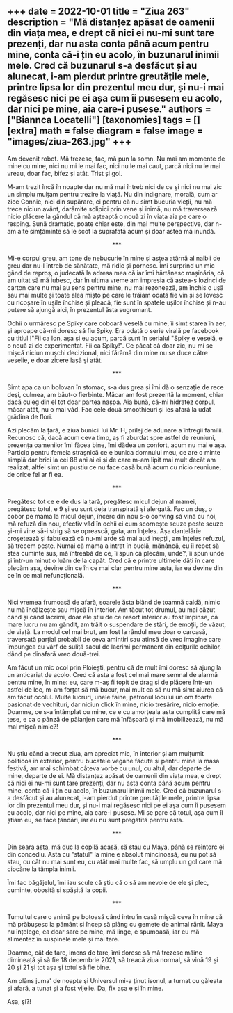 
+++
date = 2022-10-01
title = "Ziua 263"
description = "Mă distanțez apăsat de oamenii din viața mea, e drept că nici ei nu-mi sunt tare prezenți, dar nu asta conta până acum pentru mine, conta că-i țin eu acolo, în buzunarul inimii mele. Cred că buzunarul s-a desfăcut și au alunecat, i-am pierdut printre greutățile mele, printre lipsa lor din prezentul meu dur, și nu-i mai regăsesc nici pe ei așa cum îi pusesem eu acolo, dar nici pe mine, aia care-i pusese."
authors = ["Biannca Locatelli"]
[taxonomies]
tags = []
[extra]
math = false
diagram = false
image = "images/ziua-263.jpg"
+++
---

Am devenit robot. Mă trezesc, fac, mă pun la somn. Nu mai am momente de mine cu mine, nici nu mi le mai fac, nici nu le mai caut, parcă nici nu le mai vreau, doar fac, bifez și atât. Trist și gol.

M-am trezit încă în noapte dar nu mă mai întreb nici de ce și nici nu mai zic un simplu mulțam pentru trezire la viață. Nu din indignare, morală, cum ar zice Connie, nici din supărare, ci pentru că nu simt bucuria vieții, nu mă trece niciun avânt, darămite sclipici prin vene și inimă, nu mă traversează nicio plăcere la gândul că mă așteaptă o nouă zi în viața aia pe care o resping. Sună dramatic, poate chiar este, din mai multe perspective, dar n-am alte simțăminte să le scot la suprafată acum și doar astea mă inundă.

<p style="text-align: center;">***</p>

Mi-e corpul greu, am tone de nebucurie în mine și astea atârnă al naibii de greu dar nu-l întreb de sănătate, mă ridic și pornesc. Îmi surprind un mic gând de reproș, o judecată la adresa mea că iar îmi hărtănesc mașinăria, că am uitat să mă iubesc, dar în ultima vreme am impresia că astea-s lozinci de carton care nu mai au sens pentru mine, nu mai rezonează, am închis o ușă sau mai multe și toate alea mișto pe care le trăiam odată fie vin și se lovesc cu ricoșare în ușile închise și pleacă, fie sunt în spatele ușilor închise și n-au putere să ajungă aici, în prezentul ăsta sugrumant.

Ochii o urmăresc pe Spiky care coboară veselă cu mine, îi simt starea în aer, și aproape că-mi doresc să fiu Spiky. Era odată o serie virală pe facebook cu titlul !"Fii ca Ion, așa și eu acum, parcă sunt în serialul "Spiky e veselă, e o nouă zi de experimentat. Fii ca Spiky!". Ce păcat că doar zic, nu mi se mișcă niciun mușchi decizional, nici fărâmă din mine nu se duce către veselie, e doar zicere lașă și atât.

<p style="text-align: center;">***</p>

Simt apa ca un bolovan în stomac, s-a dus grea și îmi dă o senzație de rece deși, culmea, am băut-o fierbinte. Măcar am fost prezentă la moment, chiar dacă culeg din el tot doar partea nașpa. Aia bună, că-mi hidratez corpul, măcar atât, nu o mai văd. Fac cele două smoothieuri și ies afară la udat grădina de flori.

Azi plecăm la țară, e ziua bunicii lui Mr. H, prilej de adunare a întregii familii. Recunosc că, dacă acum ceva timp, aș fi zburdat spre astfel de reuniuni, prezența oamenilor îmi făcea bine, îmi dădea un confort, acum nu mai e așa. Particip pentru femeia strașnică ce e bunica domnului meu, ce are o minte simplă dar brici la cei 88 ani ai ei și de care m-am lipit mai mult decât am realizat, altfel simt un pustiu ce nu face casă bună acum cu nicio reuniune, de orice fel ar fi ea.

<p style="text-align: center;">***</p>

Pregătesc tot ce e de dus la țară, pregătesc micul dejun al mamei, pregătesc totul, e 9 și eu sunt deja transpirată și alergată. Fac un duș, o cobor pe mama la micul dejun, încerc din nou s-o conving să vină cu noi, mă refuză din nou, efectiv văd în ochii ei cum scornește scuze peste scuze și-mi vine să-i strig să se oprească, gata, am înțeles. Așa dantelărie croșetează și fabulează că nu-mi arde să mai aud inepții, am înțeles refuzul, să trecem peste. Numai că mama a intrat în buclă, mănâncă, eu îi repet să stea cuminte sus, mă întreabă de ce, îi spun că plecăm, unde?, îi spun unde și într-un minut o luăm de la capăt. Cred că e printre ultimele dăți în care plecăm așa, devine din ce în ce mai clar pentru mine asta, iar ea devine din ce în ce mai nefuncțională.

<p style="text-align: center;">***</p>

Nici vremea frumoasă de afară, soarele ăsta blând de toamnă caldă, nimic nu mă încălzește sau mișcă în interior. Am tăcut tot drumul, au mai căzut când și când lacrimi, doar ele știu de ce resort interior au fost împinse, că mare lucru nu am gândit, am trăit o suspendare de stări, de emoții, de văzut, de viață. La modul cel mai brut, am fost la rândul meu doar o carcasă, traversată parțial probabil de ceva amintiri sau atinsă de vreo imagine care împungea cu vârf de suliță sacul de lacrimi permanent din colțurile ochilor, dând pe dinafară vreo două-trei.

Am făcut un mic ocol prin Ploiești, pentru că de mult îmi doresc să ajung la un anticariat de acolo. Cred că asta a fost cel mai mare semnal de alarmă pentru mine, în mine: eu, care m-aș fi topit de drag și de plăcere într-un astfel de loc, m-am forțat să mă bucur, mai mult ca să nu mă simt aiurea că am făcut ocolul. Multe lucruri, unele faine, patronul locului un om foarte pasionat de vechituri, dar niciun click în mine, nicio tresărire, nicio emoție. Doamne, ce s-a întâmplat cu mine, ce e cu amorțeala asta cumplită care mă țese, e ca o pânză de păianjen care mă înfășoară și mă imobilizează, nu mă mai mișcă nimic?!

<p style="text-align: center;">***</p>

Nu știu când a trecut ziua, am apreciat mic, în interior și am mulțumit politicos în exterior, pentru bucatele vegane făcute și pentru mine la masa festivă, am mai schimbat câteva vorbe cu unul, cu altul, dar departe de mine, departe de ei. Mă distanțez apăsat de oamenii din viața mea, e drept că nici ei nu-mi sunt tare prezenți, dar nu asta conta până acum pentru mine, conta că-i țin eu acolo, în buzunarul inimii mele. Cred că buzunarul s-a desfăcut și au alunecat, i-am pierdut printre greutățile mele, printre lipsa lor din prezentul meu dur, și nu-i mai regăsesc nici pe ei așa cum îi pusesem eu acolo, dar nici pe mine, aia care-i pusese. Mi se pare că totul, așa cum îl știam eu, se face țăndări, iar eu nu sunt pregătită pentru asta.

<p style="text-align: center;">***</p>

Din seara asta, mă duc la copilă acasă, să stau cu Maya, până se reîntorc ei din concediu. Asta cu "statul" la mine e absolut mincinoasă, eu nu pot să stau, cu cât nu mai sunt eu, cu atât mai multe fac, să umplu un gol care mă ciocăne la tâmpla inimii.

Îmi fac băgăjelul, îmi iau scule că știu că o să am nevoie de ele și plec, cuminte, obosită și spășită la copii.

<p style="text-align: center;">***</p>

Tumultul care o animă pe botoasă când intru în casă mișcă ceva în mine că mă prăbușesc la pământ și încep să plâng cu gemete de animal rănit. Maya nu înțelege, ea doar sare pe mine, mă linge, e spumoasă, iar eu mă alimentez în suspinele mele și mai tare.

Doamne, cât de tare, imens de tare, îmi doresc să mă trezesc mâine dimineață și să fie 18 decembrie 2021, să treacă ziua normal, să vină 19 și 20 și 21 și tot așa și totul să fie bine.

Am plâns juma' de noapte și Universul mi-a ținut isonul, a turnat cu găleata și afară, a tunat și a fost vijelie. Da, fix așa e și în mine.

Așa, și?!
